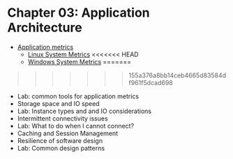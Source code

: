 # Chapter 03: Application Architecture

* [Application metrics](./ApplicationMetrics.md)
  * [Linux System Metrics](./LinuxSystemMetrics.md)
<<<<<<< HEAD
  * [Windows System Metrics](./WindowsSystemMetrics.md)
=======
>>>>>>> 155a376a8bb14ceb4665d83584df961f5dcad698
* Lab: common tools for application metrics
* Storage space and IO speed
* Lab: Instance types and and IO considerations
* Intermittent connectivity issues
* Lab: What to do when I cannot connect?
* Caching and Session Management
* Resilience of software design
* Lab: Common design patterns